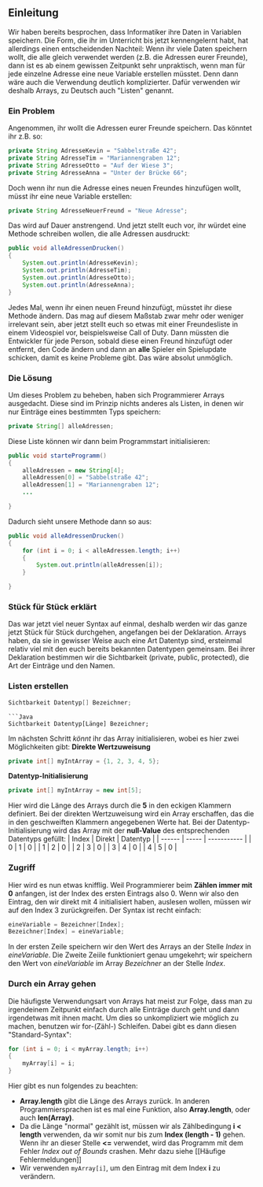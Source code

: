 ## Einleitung
Wir haben bereits besprochen, dass Informatiker ihre Daten in Variablen speichern. Die Form, die ihr im Unterricht bis jetzt kennengelernt habt, hat allerdings einen entscheidenden Nachteil: Wenn ihr viele Daten speichern wollt, die alle gleich verwendet werden (z.B. die Adressen eurer Freunde), dann ist es ab einem gewissen Zeitpunkt sehr unpraktisch, wenn man für jede einzelne Adresse eine neue Variable erstellen müsstet. Denn dann wäre auch die Verwendung deutlich komplizierter. Dafür verwenden wir deshalb Arrays, zu Deutsch auch "Listen" genannt.

### Ein Problem
Angenommen, ihr wollt die Adressen eurer Freunde speichern. Das könntet ihr z.B. so:
```Java
private String AdresseKevin = "Sabbelstraße 42";
private String AdresseTim = "Mariannengraben 12";
private String AdresseOtto = "Auf der Wiese 3";
private String AdresseAnna = "Unter der Brücke 66";
```
Doch wenn ihr nun die Adresse eines neuen Freundes hinzufügen wollt, müsst ihr eine neue Variable erstellen:
```Java
private String AdresseNeuerFreund = "Neue Adresse";
```
Das wird auf Dauer anstrengend. Und jetzt stellt euch vor, ihr würdet eine Methode schreiben wollen, die alle Adressen ausdruckt:
```Java
public void alleAdressenDrucken()
{
	System.out.println(AdresseKevin);
	System.out.println(AdresseTim);
	System.out.println(AdresseOtto);
	System.out.println(AdresseAnna);
}
```
Jedes Mal, wenn ihr einen neuen Freund hinzufügt, müsstet ihr diese Methode ändern. Das mag auf diesem Maßstab zwar mehr oder weniger irrelevant sein, aber jetzt stellt euch so etwas mit einer Freundesliste in einem Videospiel vor, beispielsweise Call of Duty. Dann müssten die Entwickler für jede Person, sobald diese einen Freund hinzufügt oder entfernt, den Code ändern und dann an **alle** Spieler ein Spielupdate schicken, damit es keine Probleme gibt. Das wäre absolut unmöglich.
### Die Lösung
Um dieses Problem zu beheben, haben sich Programmierer Arrays ausgedacht. Diese sind im Prinzip nichts anderes als Listen, in denen wir nur Einträge eines bestimmten Typs speichern:
```Java
private String[] alleAdressen;
```
Diese Liste können wir dann beim Programmstart initialisieren:
```Java
public void starteProgramm()
{
	alleAdressen = new String[4];
	alleAdressen[0] = "Sabbelstraße 42";
	alleAdressen[1] = "Mariannengraben 12";
	...

}
```
Dadurch sieht unsere Methode dann so aus:
```Java
public void alleAdressenDrucken()
{
	for (int i = 0; i < alleAdressen.length; i++)
	{
		System.out.println(alleAdressen[i]);
	}

}
```

### Stück für Stück erklärt
Das war jetzt viel neuer Syntax auf einmal, deshalb werden wir das ganze jetzt Stück für Stück durchgehen, angefangen bei der Deklaration. Arrays haben, da sie in gewisser Weise auch eine Art Datentyp sind, ersteinmal relativ viel mit den euch bereits bekannten Datentypen gemeinsam. Bei ihrer Deklaration bestimmen wir die Sichtbarkeit (private, public, protected), die Art der Einträge und den Namen. 

### Listen erstellen
```Java
Sichtbarkeit Datentyp[] Bezeichner;
```

```**Vordefinierte Länge**
```Java
Sichtbarkeit Datentyp[Länge] Bezeichner;
```

Im nächsten Schritt *könnt* ihr das Array initialisieren, wobei es hier zwei Möglichkeiten gibt:
**Direkte Wertzuweisung**
```Java
private int[] myIntArray = {1, 2, 3, 4, 5};
```
**Datentyp-Initialisierung**
```Java
private int[] myIntArray = new int[5];
```
Hier wird die Länge des Arrays durch die **5** in den eckigen Klammern definiert. Bei der direkten Wertzuweisung wird ein Array erschaffen, das die in den geschweiften Klammern angegebenen Werte hat.  Bei der Datentyp-Initialisierung wird das Array mit der **null-Value** des entsprechenden Datentyps gefüllt:
| Index | Direkt | Datentyp |
| ------ |  ----- | ----------- |
| 0 | 1 | 0 |
| 1 | 2 | 0 |
| 2 | 3 | 0 |
| 3 | 4 | 0 |
| 4 | 5 | 0 |

### Zugriff
Hier wird es nun etwas knifflig. Weil Programmierer beim **Zählen immer mit 0** anfangen, ist der Index des ersten Eintrags also 0. Wenn wir also den Eintrag, den wir direkt mit 4 initialisiert haben, auslesen wollen, müssen wir auf den Index 3 zurückgreifen. Der Syntax ist recht einfach:
```Java
eineVariable = Bezeichner[Index];
Bezeichner[Index] = eineVariable;
```
In der ersten Zeile speichern wir den Wert des Arrays an der Stelle *Index* in *eineVariable*. Die Zweite Zeiile funktioniert genau umgekehrt; wir speichern den Wert von *eineVariable* im Array *Bezeichner* an der Stelle *Index*.

### Durch ein Array gehen
Die häufigste Verwendungsart von Arrays hat meist zur Folge, dass man zu irgendeinem Zeitpunkt einfach durch alle Einträge durch geht und dann irgendetwas mit ihnen macht. Um dies so unkompliziert wie möglich zu machen, benutzen wir for-(Zähl-) Schleifen. Dabei gibt es dann diesen "Standard-Syntax":
```Java
for (int i = 0; i < myArray.length; i++)
{
	myArray[i] = i;
}
```
Hier gibt es nun folgendes zu beachten:
+ **Array.length** gibt die Länge des Arrays zurück. In anderen Programmiersprachen ist es mal eine Funktion, also **Array.length**, oder auch **len(Array)**.
+ Da die Länge "normal" gezählt ist, müssen wir als Zählbedingung **i < length** verwenden, da wir somit nur bis zum **Index (length - 1)** gehen. Wenn ihr an dieser Stelle **<=** verwendet, wird das Programm mit dem Fehler *Index out of Bounds* crashen. Mehr dazu siehe [[Häufige Fehlermeldungen]]
+ Wir verwenden ``myArray[i]``, um den Eintrag mit dem Index **i** zu verändern.
